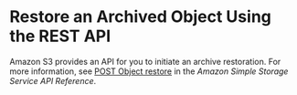 # Restore an Archived Object Using the REST API<a name="restoring-objects-rest"></a>

Amazon S3 provides an API for you to initiate an archive restoration\. For more information, see [POST Object restore](http://docs.aws.amazon.com/AmazonS3/latest/API/RESTObjectPOSTrestore.html) in the *Amazon Simple Storage Service API Reference*\.